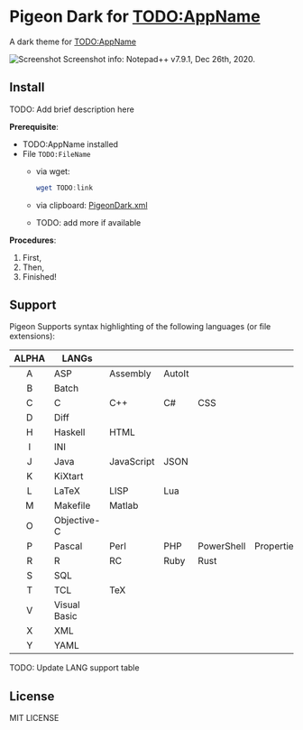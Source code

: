 # Pigeon Dark for [TODO:AppName](TODO:AppWebsite)

A dark theme for [TODO:AppName](TODO:AppWebsite)

![Screenshot](./screenshot.pngTODO:AddDemoPNG)
Screenshot info: Notepad++ v7.9.1, Dec 26th, 2020.

## Install

TODO: Add brief description here

**Prerequisite**:

- TODO:AppName installed
- File `TODO:FileName`
  - via wget:  

    ```powershell
    wget TODO:link
    ```  

  - via clipboard: [PigeonDark.xml](./PigeonDark.xml)
  - TODO: add more if available

**Procedures**:

1. First,
1. Then,
1. Finished!

## Support

Pigeon Supports syntax highlighting of the following languages (or file extensions):

|ALPHA|LANGs|   |   |   |   |   |
|:---:|---|---|---|---|---|---|
|  A  | ASP | Assembly | AutoIt
|  B  | Batch |
|  C  | C | C++ | C# | CSS
|  D  | Diff |
|  H  | Haskell | HTML
|  I  | INI |
|  J  | Java |JavaScript|JSON
|  K  | KiXtart|
|  L  | LaTeX|LISP|Lua
|  M  | Makefile|Matlab
|  O  | Objective-C|
|  P  | Pascal|Perl|PHP|PowerShell|Properties|Python
|  R  | R|RC|Ruby|Rust
|  S  | SQL|
|  T  | TCL|TeX
|  V  | Visual Basic|
|  X  | XML|
|  Y  | YAML|

TODO: Update LANG support table

## License

MIT LICENSE
